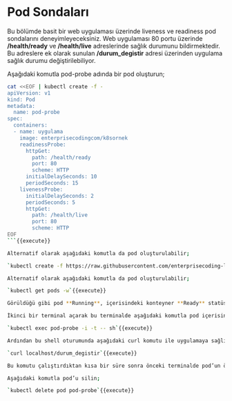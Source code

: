 # Pod Sondaları

Bu bölümde basit bir web uygulaması üzerinde liveness ve readiness pod sondalarını deneyimleyeceksiniz. Web uygulaması 80 portu üzerinde **/health/ready** ve **/health/live** adreslerinde sağlık durumunu bildirmektedir. Bu adreslere ek olarak sunulan **/durum_degistir** adresi üzerinden uygulama sağlık durumu değiştirilebiliyor.

Aşağıdaki komutla pod-probe  adında bir pod oluşturun;

```bash
cat <<EOF | kubectl create -f -
apiVersion: v1
kind: Pod
metadata:
  name: pod-probe
spec:
  containers:
  - name: uygulama
    image: enterprisecodingcom/k8sornek
    readinessProbe:
      httpGet:
        path: /health/ready
        port: 80
        scheme: HTTP
      initialDelaySeconds: 10
      periodSeconds: 15
    livenessProbe:
      initialDelaySeconds: 2
      periodSeconds: 5
      httpGet:
        path: /health/live
        port: 80
        scheme: HTTP
EOF
```{{execute}}

Alternatif olarak aşağıdaki komutla da pod oluşturulabilir;

`kubectl create -f https://raw.githubusercontent.com/enterprisecoding-ltd/k8s-ornekleri/master/pod/pod-probe.yaml`{{execute}}

Alternatif olarak aşağıdaki komutla da pod oluşturulabilir;

`kubectl get pods -w`{{execute}}

Görüldüğü gibi pod **Running**, içerisindeki konteyner **Ready** statüsünde.

İkinci bir terminal açarak bu terminalde aşağıdaki komutla pod içerisinde bir Shell process’i başlatın;

`kubectl exec pod-probe -i -t -- sh`{{execute}}

Ardından bu shell oturumunda aşağıdaki curl komutu ile uygulamaya sağlık durumunu değiştirmesi için komut gönderin;

`curl localhost/durum_degistir`{{execute}}

Bu komutu çalıştırdıktan kısa bir süre sonra önceki terminalde pod’un önce ready durumda olmadığı görülecek, ardından da kubernetes tarafından yeniden başlatılacaktır.

Aşağıdaki komutla pod’u silin;

`kubectl delete pod pod-probe`{{execute}}